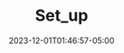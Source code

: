 ---
weight: 999
title: "Set_up"
description: ""
icon: "article"
date: "2023-12-01T01:46:57-05:00"
lastmod: "2023-12-01T01:46:57-05:00"
draft: false
toc: true
---